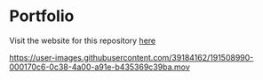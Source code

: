 # Portfolio
Visit the website for this repository [here](https://smr-83.github.io/Portfolio)







https://user-images.githubusercontent.com/39184162/191508990-000170c6-0c38-4a00-a91e-b435369c39ba.mov


